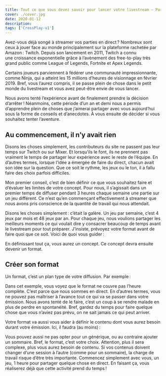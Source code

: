 ```yaml
---
title: Tout ce que vous devez savoir pour lancer votre livestream – Partie 1
cover: ./cover.jpg
date: 2020-01-12
description: 
tags: ['CrossPlay-v1']
---
```

Avez-vous déjà songé à streamer vos parties en direct ? Nombreux sont ceux à jouer face au monde principalement sur la plateforme rachetée par Amazon : Twitch. Depuis son lancement en 2011, Twitch a connu une croissance exponentielle grâce à l’avènement des free-to-play très grand public comme League of Legends, Fortnite et Apex Legends.  

Certains joueurs parviennent à fédérer une communauté impressionnante, comme Ninja, qui a atteint les 15 millions d’heures de visionnage en février 2019. Bref, vous l’aurez compris, il se passe plein de chose dans le petit monde du livestream et vous avez peut-être envie de vous lancer. 

Nous avons tenté l’expérience avant de finalement prendre la décision d’arrêter ! Néanmoins, cette période d’un an et demi nous a permis d’apprendre plein de choses que j’aimerai partager avec vous aujourd’hui sous la forme de conseils et d’anecdotes. À vous ensuite de décider si vous souhaitez tenter l’aventure. 

## Au commencement, il n’y avait rien 
Disons les choses simplement, les contributeurs du site ne passent pas leur temps sur Twitch ou sur Mixer. Et lorsqu’ils le font, ils ne prennent pas vraiment le temps de partager leur expérience avec le reste de l’équipe. En d’autres termes, lorsque l’idée a émergée de faire du direct, chacun avait son idée sur la question. Que ce soit le rythme, les jeux ou le ton, il a fallu faire des choix parfois difficiles. 

Mon premier conseil, c’est de bien définir ce que vous souhaitez faire et d’évaluer les limites de votre concept. Pour nous, il s’agissait dans un premier temps de diffuser pendant 3 heures chaque semaine une partie sur un jeu différent. Ce n’est qu’en commençant effectivement à streamer que nous avons pris conscience de la quantité de travail qui nous attendait. 

Disons les choses simplement : c’était la galère. Un jeu par semaine, c’est 4 jeux par mois et 48 jeux par an. Pour chaque jeu, nous voulions partager les meilleurs moments ce qui voulait dire y consacrer beaucoup de temps avant le livestream pour tout préparer. J’insiste, prévoyez votre format avant de faire quoi que ce soit. Voici de quoi vous guider : 

En définissant tout ça, vous aurez un concept. Ce concept devra ensuite devenir un format. 

## Créer son format 
Un format, c’est un plan type de votre diffusion. Par exemple : 

Dans cet exemple, vous voyez que le format ne couvre pas l’heure complète. C’est parce que nous sommes en direct. En d’autres termes, vous ne pouvez pas maîtriser à l’avance tout ce qui va se passer dans votre émission. Nous avons tenté de le faire, c’est un coup à se rendre malade en plus de perdre en spontanéité. Bref, gardez du temps pour faire quelque chose que vous n’aviez pas prévu, on ne sait jamais ce qui peut arriver. 

Votre format va aussi vous aider à définir le contenu dont vous aurez besoin durant votre émission. Ici, il faudra (au moins) : 

Vous pouvez aussi ne pas opter pour un générique, ou au contraire ajouter un sommaire. Bref, le format, c’est votre choix. Attention, plus il sera complexe, plus vous aurez besoin de contenu. Si vos contenus doivent changer d’une session à l’autre (comme pour un sommaire), la charge de travail risque d’être très importante. Commencez simplement avec vous, un jeu, 1 heure pour partager quelque chose en direct. En faisant ça, vous réaliserez déjà que cette activité prend du temps !

